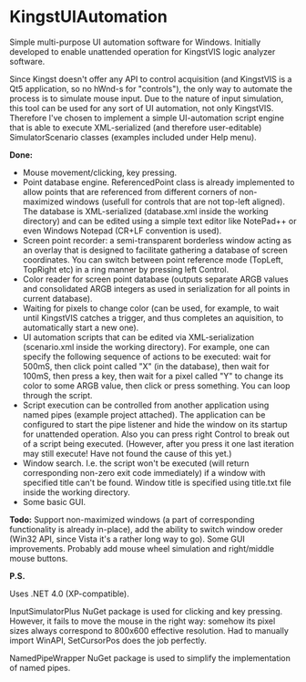 # KingstUIAutomation
Simple multi-purpose UI automation software for Windows. Initially developed to enable unattended operation for KingstVIS logic analyzer software.

Since Kingst doesn't offer any API to control acquisition (and KingstVIS is a Qt5 application, so no hWnd-s for "controls"), the only way to automate the process is to simulate mouse input. Due to the nature of input simulation, this tool can be used for any sort of UI automation, not only KingstVIS. Therefore I've chosen to implement a simple UI-automation script engine that is able to execute XML-serialized (and therefore user-editable) SimulatorScenario classes (examples included under Help menu).

**Done:**

- Mouse movement/clicking, key pressing.
- Point database engine. ReferencedPoint class is already implemented to allow points that are referenced from different corners of non-maximized windows (usefull for controls that are not top-left aligned). The database is XML-serialized (database.xml inside the working directory) and can be edited using a simple text editor like NotePad++ or even Windows Notepad (CR+LF convention is used).
- Screen point recorder: a semi-transparent borderless window acting as an overlay that is designed to facilitate gathering a database of screen coordinates. You can switch between point reference mode (TopLeft, TopRight etc) in a ring manner by pressing left Control.
- Color reader for screen point database (outputs separate ARGB values and consolidated ARGB integers as used in serialization for all points in current database).
- Waiting for pixels to change color (can be used, for example, to wait until KingstVIS catches a trigger, and thus completes an aquisition, to automatically start a new one).
- UI automation scripts that can be edited via XML-serialization (scenario.xml inside the working directory). For example, one can specify the following sequence of actions to be executed: wait for 500mS, then click point called "X" (in the database), then wait for 100mS, then press a key, then wait for a pixel called "Y" to change its color to some ARGB value, then click or press something. You can loop through the script.
- Script execution can be controlled from another application using named pipes (example project attached). The application can be configured to start the pipe listener and hide the window on its startup for unattended operation. Also you can press right Control to break out of a script being executed. (However, after you press it one last iteration may still execute! Have not found the cause of this yet.)
- Window search. I.e. the script won't be executed (will return corresponding non-zero exit code immediately) if a window with specified title can't be found. Window title is specified using title.txt file inside the working directory.
- Some basic GUI.

**Todo:**  Support non-maximized windows (a part of corresponding functionality is already in-place), add the ability to switch window oreder (Win32 API, since Vista it's a rather long way to go). Some GUI improvements. Probably add mouse wheel simulation and right/middle mouse buttons.

**P.S.**

Uses .NET 4.0 (XP-compatible).

InputSimulatorPlus NuGet package is used for clicking and key pressing. However, it fails to move the mouse in the right way: somehow its pixel sizes always correspond to 800x600 effective resolution. Had to manually import WinAPI, SetCursorPos does the job perfectly.

NamedPipeWrapper NuGet package is used to simplify the implementation of named pipes.
